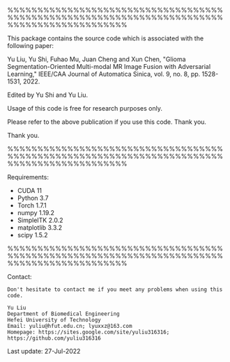 %%%%%%%%%%%%%%%%%%%%%%%%%%%%%%%%%%%%%%%%%%%%%%%%%%%%%%%%%%%%%%%%%%%%%%%%%%%%%%%%%%%%%%%%%%%%

This package contains the source code which is associated with the following paper:

Yu Liu, Yu Shi, Fuhao Mu, Juan Cheng and Xun Chen, "Glioma Segmentation-Oriented Multi-modal MR Image Fusion with Adversarial Learning," IEEE/CAA Journal of Automatica Sinica, vol. 9, no. 8, pp. 1528-1531, 2022. 

Edited by Yu Shi and Yu Liu.   

Usage of this code is free for research purposes only. 

Please refer to the above publication if you use this code. Thank you.

Thank you.

%%%%%%%%%%%%%%%%%%%%%%%%%%%%%%%%%%%%%%%%%%%%%%%%%%%%%%%%%%%%%%%%%%%%%%%%%%%%%%%%%%%%%%%%%%%%

Requirements:
- CUDA  11
- Python  3.7
- Torch  1.7.1
- numpy  1.19.2
- SimpleITK 2.0.2
- matplotlib 3.3.2
- scipy 1.5.2


%%%%%%%%%%%%%%%%%%%%%%%%%%%%%%%%%%%%%%%%%%%%%%%%%%%%%%%%%%%%%%%%%%%%%%%%%%%%%%%%%%%%%%%%%%%%

Contact:

    Don't hesitate to contact me if you meet any problems when using this code.

    Yu Liu
    Department of Biomedical Engineering
    Hefei University of Technology                                                            
    Email: yuliu@hfut.edu.cn; lyuxxz@163.com
    Homepage: https://sites.google.com/site/yuliu316316; https://github.com/yuliu316316


Last update: 27-Jul-2022

